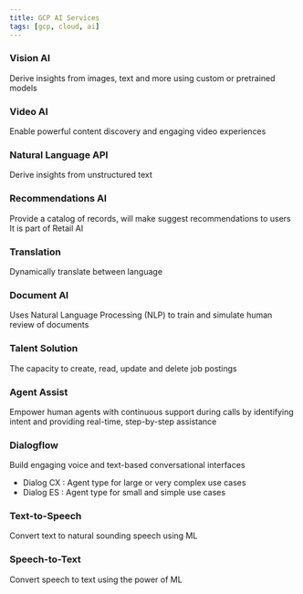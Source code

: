 ```yaml
---
title: GCP AI Services
tags: [gcp, cloud, ai]
---
```


### Vision AI

Derive insights from images, text and more using custom or pretrained models

### Video AI

Enable powerful content discovery and engaging video experiences

### Natural Language API

Derive insights from unstructured text

### Recommendations AI

Provide a catalog of records, will make suggest recommendations to users  
It is part of Retail AI

### Translation

Dynamically translate between language

### Document AI

Uses Natural Language Processing (NLP) to train and simulate human review of documents

### Talent Solution

The capacity to create, read, update and delete job postings

### Agent Assist

Empower human agents with continuous support during calls by identifying intent and providing real-time, step-by-step assistance

### Dialogflow

Build engaging voice and text-based conversational interfaces

* Dialog CX : Agent type for large or very complex use cases
* Dialog ES : Agent type for small and simple use cases

### Text-to-Speech

Convert text to natural sounding speech using ML

### Speech-to-Text

Convert speech to text using the power of ML